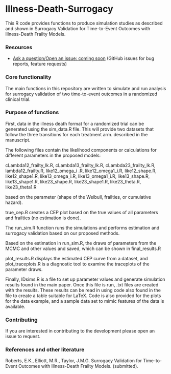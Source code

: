 # Illness-Death-Surrogacy

This R code provides functions to produce simulation studies as described and shown in Surrogacy Validation for Time-to-Event Outcomes with Illness-Death Frailty Models.

### Resources

* [Ask a question/Open an issue: coming soon](https://github.com/emilykroberts) (GitHub issues for bug reports, feature requests)

### Core functionality

The main functions in this repository are written to simulate and run analysis for surrogacy validation of two time-to-event outcomes in a randomized clinical trial.

### Purpose of functions

First, data in the illness death format for a randomized trial can be generated using the sim_data.R file. This will provide two datasets that follow the three transitions for each treatment arm. described in the manuscript.

The following files contain the likelihood components or calculations for different parameters in the proposed models:

cLambda12_frailty_lk.R, cLambda13_frailty_lk.R, cLambda23_frailty_lk.R, lambda12_frailty.R, like12_omega_i .R, like12_omega1_i.R, like12_shape.R, like12_shape1.R, like13_omega_i.R, like13_omega1_i.R, like13_shape.R, like13_shape1.R, like23_shape.R, like23_shape1.R, like23_theta.R, like23_theta1.R

based on the parameter (shape of the Weibull, frailties, or cumulative hazard). 

true_cep.R creates a CEP plot based on the true values of all parameters and frailties (no estimation is done).

The run_sim.R function runs the simulations and performs estimation and surrogacy validation based on our proposed methods.

Based on the estimation in run_sim.R, the draws of parameters from the MCMC and other values and saved, which can be shown in final_results.R       
      
plot_results.R displays the estimated CEP curve from a dataset, and plot_traceplots.R  is a diagnostic tool to examine the traceplots of the parameter draws.

Finally, IDsims.R is a file to set up parameter values and generate simulation results found in the main paper. Once this file is run, .txt files are created with the results. These results can be read in using code also found in the file to create a table suitable for LaTeX. Code is also provided for the plots for the data example, and a sample data set to mimic features of the data is available.

### Contributing 

If you are interested in contributing to the development please open an issue to request.

### References and other literature

Roberts, E.K., Elliott, M.R., Taylor, J.M.G. Surrogacy Validation for Time-to-Event Outcomes with Illness-Death Frailty Models. (submitted).
